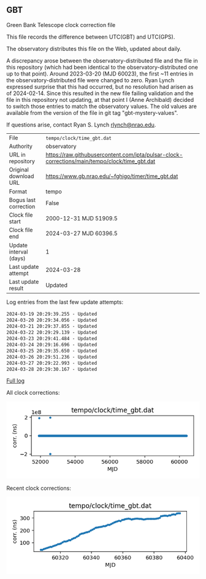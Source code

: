 
## GBT

Green Bank Telescope clock correction file

This file records the difference between UTC(GBT) and UTC(GPS).

The observatory distributes this file on the Web, updated about daily.

A discrepancy arose between the observatory-distributed file and the
file in this repository (which had been identical to the 
observatory-distributed one up to that point). Around 
2023-03-20 (MJD 60023), the first ~11 entries in the 
observatory-distributed file were changed to zero.
Ryan Lynch expressed surprise that this had occurred, but no
resolution had arisen as of 2024-02-14. Since this resulted in
the new file failing validation and the file in this repository
not updating, at that point I (Anne Archibald) decided to
switch those entries to match the observatory values. The old values
are available from the version of the file in git tag 
"gbt-mystery-values".

If questions arise, contact Ryan S. Lynch <rlynch@nrao.edu>.

|     |     |
|:--- |:--- |
| File | `tempo/clock/time_gbt.dat` |
| Authority | observatory |
| URL in repository | <https://raw.githubusercontent.com/ipta/pulsar-clock-corrections/main/tempo/clock/time_gbt.dat> |
| Original download URL | <https://www.gb.nrao.edu/~fghigo/timer/time_gbt.dat> |
| Format | tempo |
| Bogus last correction | False |
| Clock file start | 2000-12-31 MJD 51909.5 |
| Clock file end | 2024-03-27 MJD 60396.5 |
| Update interval (days) | 1 |
| Last update attempt | 2024-03-28 |
| Last update result | Updated |

Log entries from the last few update attempts:
```
2024-03-19 20:29:39.255 - Updated
2024-03-20 20:29:34.056 - Updated
2024-03-21 20:29:37.855 - Updated
2024-03-22 20:29:29.139 - Updated
2024-03-23 20:29:41.484 - Updated
2024-03-24 20:29:16.696 - Updated
2024-03-25 20:29:35.650 - Updated
2024-03-26 20:29:51.236 - Updated
2024-03-27 20:29:22.993 - Updated
2024-03-28 20:29:30.167 - Updated
```
[Full log](https://raw.githubusercontent.com/ipta/pulsar-clock-corrections/main/log/tempo/clock/time_gbt.dat.log)


All clock corrections:

![plot of all clock corrections](time_gbt.dat.png "All corrections")

Recent clock corrections:

![plot of recent clock corrections](time_gbt.dat.short.png "Recent corrections")

